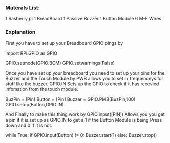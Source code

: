 ### Materals List:
1 Rasberry pi
1 BreadBoard
1 Passive Buzzer
1 Button Module
6 M-F Wires


### Explanation
First you have to set up your Breadboard GPIO pings by

import RPi.GPIO as GPIO

GPIO.setmode(GPIO.BCM)
GPIO.setwarnings(False)

Once you have set up your breadboard you need to set up your pins for the Buzzer and the Touch Module by
PWB allows you to set in frequenceys for stuff like the buzzer.
GPIO.IN Sets up the GPIO to check if it has recevied infomation from the touch module.

BuzPin = [Pin]
Button = [Pin]
Buzzer = GPIO.PMB(BuzPin,100)
GPIO.setup(Button,GPIO.IN)

And Finally to make this thing work by
GPIO.input([PIN]) Allows you you get a pin if it is set up as GPIO.IN to get a 1 if the Button Module is being Press down and 0 if it is not.

while True:
  if GPIO.input(Button) != 0: Buzzer.start(1)
  else: Buzzer.stop()

